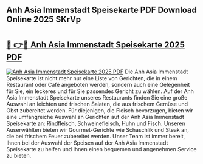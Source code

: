 ## Anh Asia Immenstadt Speisekarte PDF Download Online 2025 SKrVp

# <h2><a href="http://gcdvqhl.nevu.top/?p=Anh+Asia+Immenstadt+Speisekarte">🔗 👉🔴 Anh Asia Immenstadt Speisekarte 2025 PDF</a></h2>

[![Anh Asia Immenstadt Speisekarte 2025 PDF](https://i.imgur.com/dBaPXMq.png)](http://gcdvqhl.nevu.top/?p=Anh+Asia+Immenstadt+Speisekarte)
Die Anh Asia Immenstadt Speisekarte ist nicht mehr nur eine Liste von Gerichten, die in einem Restaurant oder Café angeboten werden, sondern auch eine Gelegenheit für Sie, ein leckeres und für Sie passendes Gericht zu wählen. Auf der Anh Asia Immenstadt Speisekarte unseres Restaurants finden Sie eine große Auswahl an leichten und frischen Salaten, die aus frischem Gemüse und Obst zubereitet werden. Für diejenigen, die Fleisch bevorzugen, bieten wir eine umfangreiche Auswahl an Gerichten auf der Anh Asia Immenstadt Speisekarte an: Rindfleisch, Schweinefleisch, Huhn und Fisch. Unseren Auserwählten bieten wir Gourmet-Gerichte wie Schaschlik und Steak an, die bei frischem Feuer zubereitet werden. Unser Team ist immer bereit, Ihnen bei der Auswahl der Speisen auf der Anh Asia Immenstadt Speisekarte zu helfen und Ihnen einen bequemen und angenehmen Service zu bieten.
